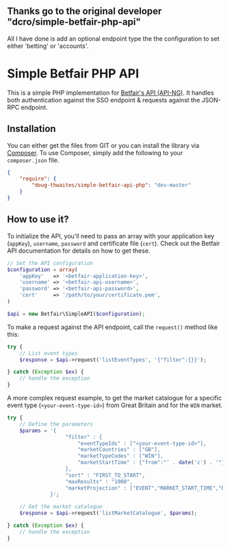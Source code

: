 Thanks go to the original developer "dcro/simple-betfair-php-api"
------------

All I have done is add an optional endpoint type the the configuration to set either 'betting' or 'accounts'.
 
Simple Betfair PHP API
======================

This is a simple PHP implementation for [Betfair's API (API-NG)](https://api.developer.betfair.com/services/webapps/docs/display/1smk3cen4v3lu3yomq5qye0ni/API-NG+Overview). It handles both authentication against the SSO endpoint & requests against the JSON-RPC endpoint.


Installation
------------

You can either get the files from GIT or you can install the library via [Composer](getcomposer.org). To use Composer, simply add the following to your `composer.json` file.

```json
{
    "require": {
        "doug-thwaites/simple-betfair-api-php": "dev-master"
    }
}
```

How to use it?
--------------

To initialize the API, you'll need to pass an array with your application key (`appKey`), `username`, `password` and certificate file (`cert`). Check out the Betfair API documentation for details on how to get these.

```php
// Set the API configuration
$configuration = array(
    'appKey'   => '<betfair-application-key>',
    'username' => '<betfair-api-username>',
    'password' => '<betfair-api-password>',
    'cert'     => '/path/to/your/certificate.pem',
)

$api = new Betfair\SimpleAPI($configuration);
```

To make a request against the API endpoint, call the `request()` method like this:

```php
try {
    // List event types
    $response = $api->request('listEventTypes', '{"filter":{}}');

} catch (Exception $ex) {
    // handle the exception
}
```

A more complex request example, to get the market catalogue for a specific event type (`<your-event-type-id>`) from Great Britain and for the `WIN` market.

```php
try {
    // Define the parameters
    $params = '{
                   "filter" : {
                       "eventTypeIds" : ["<your-event-type-id>"],
                       "marketCountries" : ["GB"],
                       "marketTypeCodes" : ["WIN"],
                       "marketStartTime" : {"from":"' . date('c') . '"}
                   },
                   "sort" : "FIRST_TO_START",
                   "maxResults" : "1000",
                   "marketProjection" : ["EVENT","MARKET_START_TIME","RUNNER_DESCRIPTION","MARKET_DESCRIPTION"]
              }';

    // Get the market catalogue
    $response = $api->request('listMarketCatalogue', $params);

} catch (Exception $ex) {
    // handle the exception
}
```